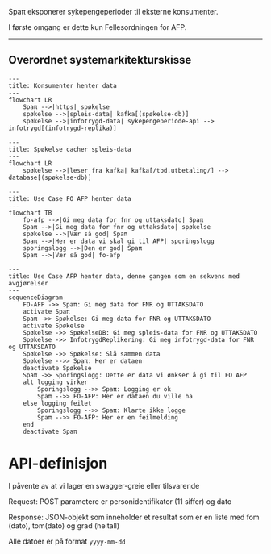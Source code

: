 Spaπ eksponerer sykepengeperioder til eksterne konsumenter.

I første omgang er dette kun Fellesordningen for AFP.

---
Overordnet systemarkitekturskisse
---

```mermaid
---
title: Konsumenter henter data
---
flowchart LR
    Spaπ -->|https| spøkelse
    spøkelse -->|spleis-data| kafka[(spøkelse-db)]
    spøkelse -->|infotrygd-data| sykepengeperiode-api --> infotrygd[(infotrygd-replika)]
```

```mermaid
---
title: Spøkelse cacher spleis-data
---
flowchart LR
    spøkelse -->|leser fra kafka| kafka[/tbd.utbetaling/] --> database[(spøkelse-db)]
```

```mermaid
---
title: Use Case FO AFP henter data 
---
flowchart TB
    fo-afp -->|Gi meg data for fnr og uttaksdato| Spaπ
    Spaπ -->|Gi meg data for fnr og uttaksdato| spøkelse
    spøkelse -->|Vær så god| Spaπ 
    Spaπ -->|Her er data vi skal gi til AFP| sporingslogg
    sporingslogg -->|Den er god| Spaπ 
    Spaπ -->|Vær så god| fo-afp
```

```mermaid
---
title: Use Case AFP henter data, denne gangen som en sekvens med avgjørelser
---
sequenceDiagram
    FO-AFP ->> Spaπ: Gi meg data for FNR og UTTAKSDATO
    activate Spaπ
    Spaπ ->> Spøkelse: Gi meg data for FNR og UTTAKSDATO
    activate Spøkelse
    Spøkelse ->> SpøkelseDB: Gi meg spleis-data for FNR og UTTAKSDATO
    Spøkelse ->> InfotrygdReplikering: Gi meg infotrygd-data for FNR og UTTAKSDATO
    Spøkelse ->> Spøkelse: Slå sammen data
    Spøkelse -->> Spaπ: Her er dataen
    deactivate Spøkelse
    Spaπ ->> Sporingslogg: Dette er data vi ønkser å gi til FO AFP
    alt logging virker
        Sporingslogg -->> Spaπ: Logging er ok
        Spaπ -->> FO-AFP: Her er dataen du ville ha
    else logging feilet
        Sporingslogg -->> Spaπ: Klarte ikke logge
        Spaπ -->> FO-AFP: Her er en feilmelding
    end
    deactivate Spaπ
```



# API-definisjon

I påvente av at vi lager en swagger-greie eller tilsvarende

Request:
POST
parametere er personidentifikator (11 siffer) og dato

Response: 
JSON-objekt som inneholder et resultat som er en liste med fom (dato), tom(dato) og grad (heltall)

Alle datoer er på format `yyyy-mm-dd`